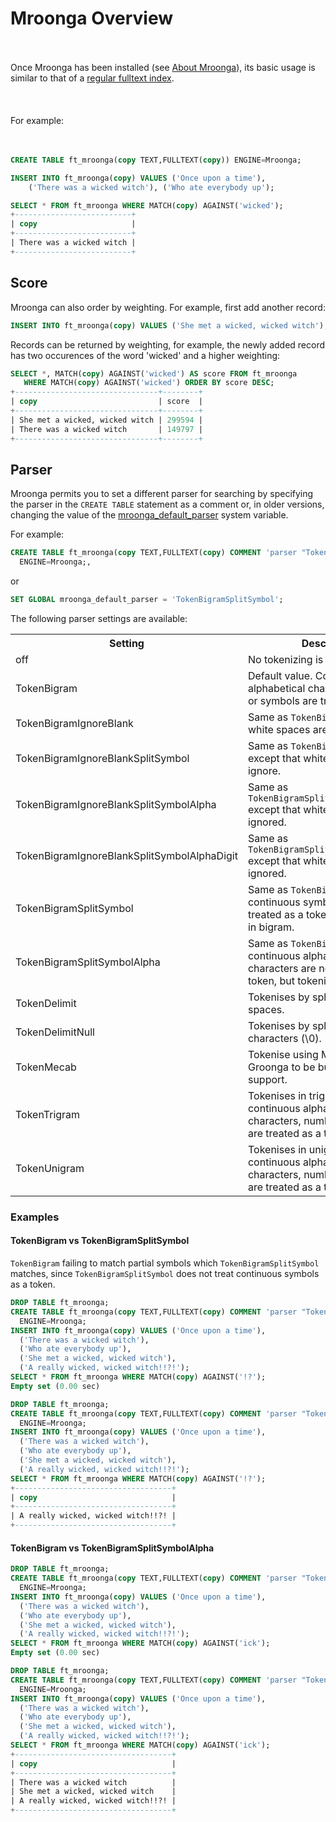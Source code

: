 # Mroonga Overview

<br><br>
Once Mroonga has been installed (see [About Mroonga](/columns-storage-engines-and-plugins/storage-engines/mroonga/about-mroonga/)), its basic usage is similar to that of a [regular fulltext index](/replication/optimization-and-tuning/optimization-and-indexes/full-text-indexes/).
<br><br><br><br>
For example:<br><br><br>

```sql
CREATE TABLE ft_mroonga(copy TEXT,FULLTEXT(copy)) ENGINE=Mroonga;

INSERT INTO ft_mroonga(copy) VALUES ('Once upon a time'),
    ('There was a wicked witch'), ('Who ate everybody up');

SELECT * FROM ft_mroonga WHERE MATCH(copy) AGAINST('wicked');
+--------------------------+
| copy                     |
+--------------------------+
| There was a wicked witch |
+--------------------------+
```

## Score

Mroonga can also order by weighting. For example, first add another record:

```sql
INSERT INTO ft_mroonga(copy) VALUES ('She met a wicked, wicked witch');
```

Records can be returned by weighting, for example, the newly added record has two occurences of the word 'wicked' and a higher weighting:

```sql
SELECT *, MATCH(copy) AGAINST('wicked') AS score FROM ft_mroonga 
   WHERE MATCH(copy) AGAINST('wicked') ORDER BY score DESC;
+--------------------------------+--------+
| copy                           | score  |
+--------------------------------+--------+
| She met a wicked, wicked witch | 299594 |
| There was a wicked witch       | 149797 |
+--------------------------------+--------+
```

## Parser

Mroonga permits you to set a different parser for searching by specifying the parser in the `CREATE TABLE` statement as a comment or, in older versions, changing the value of the [mroonga_default_parser](/kb/en/mroonga-system-variables/#mroonga_default_parser) system variable.

For example:

```sql
CREATE TABLE ft_mroonga(copy TEXT,FULLTEXT(copy) COMMENT 'parser "TokenDelimitNull"') 
  ENGINE=Mroonga;, 
```

or

```sql
SET GLOBAL mroonga_default_parser = 'TokenBigramSplitSymbol';
```

The following parser settings are available:

<table><tbody><tr><th>Setting</th><th>Description</th></tr>
<tr><td>off</td><td>No tokenizing is performed.</td></tr>
<tr><td>TokenBigram</td><td>Default value. Continuous alphabetical characters,  numbers or symbols are treated as a token.</td></tr>
<tr><td>TokenBigramIgnoreBlank</td><td>Same as <code>TokenBigram</code> except that white spaces are ignored.</td></tr>
<tr><td>TokenBigramIgnoreBlankSplitSymbol</td><td>Same as <code>TokenBigramSplitSymbol</code>. except that white spaces are ignore.</td></tr>
<tr><td>TokenBigramIgnoreBlankSplitSymbolAlpha</td><td>Same as <code>TokenBigramSplitSymbolAlpha</code> except that white spaces are ignored.</td></tr>
<tr><td>TokenBigramIgnoreBlankSplitSymbolAlphaDigit</td><td>Same as <code>TokenBigramSplitSymbolAlphaDigit</code> except that white spaces are ignored.</td></tr>
<tr><td>TokenBigramSplitSymbol</td><td>Same as <code>TokenBigram</code> except that continuous symbols are not treated as a token, but tokenised in bigram.</td></tr>
<tr><td>TokenBigramSplitSymbolAlpha</td><td>Same as <code>TokenBigram</code> except that continuous alphabetical characters are not treated as a token, but tokenised in bigram.</td></tr>
<tr><td>TokenDelimit</td><td>Tokenises by splitting on white spaces.</td></tr>
<tr><td>TokenDelimitNull</td><td>Tokenises by splitting on null characters (\0).</td></tr>
<tr><td>TokenMecab</td><td>Tokenise using MeCab. Required Groonga to be buillt with MeCab support.</td></tr>
<tr><td>TokenTrigram</td><td>Tokenises in trigrams but continuous alphabetical characters, numbers or symbols are treated as a token.</td></tr>
<tr><td>TokenUnigram</td><td>Tokenises in unigrams but continuous alphabetical characters, numbers or symbols are treated as a token.</td></tr>
</tbody></table>

### Examples

#### TokenBigram vs TokenBigramSplitSymbol

`TokenBigram` failing to match partial symbols which `TokenBigramSplitSymbol` matches, since `TokenBigramSplitSymbol` does not treat continuous symbols as a token.

```sql
DROP TABLE ft_mroonga;
CREATE TABLE ft_mroonga(copy TEXT,FULLTEXT(copy) COMMENT 'parser "TokenBigram"') 
  ENGINE=Mroonga;
INSERT INTO ft_mroonga(copy) VALUES ('Once upon a time'),   
  ('There was a wicked witch'), 
  ('Who ate everybody up'), 
  ('She met a wicked, wicked witch'), 
  ('A really wicked, wicked witch!!?!');
SELECT * FROM ft_mroonga WHERE MATCH(copy) AGAINST('!?');
Empty set (0.00 sec)

DROP TABLE ft_mroonga;
CREATE TABLE ft_mroonga(copy TEXT,FULLTEXT(copy) COMMENT 'parser "TokenBigramSplitSymbol"') 
  ENGINE=Mroonga;
INSERT INTO ft_mroonga(copy) VALUES ('Once upon a time'),   
  ('There was a wicked witch'), 
  ('Who ate everybody up'), 
  ('She met a wicked, wicked witch'), 
  ('A really wicked, wicked witch!!?!');
SELECT * FROM ft_mroonga WHERE MATCH(copy) AGAINST('!?');
+-----------------------------------+
| copy                              |
+-----------------------------------+
| A really wicked, wicked witch!!?! |
+-----------------------------------+
```

#### TokenBigram vs TokenBigramSplitSymbolAlpha

```sql
DROP TABLE ft_mroonga;
CREATE TABLE ft_mroonga(copy TEXT,FULLTEXT(copy) COMMENT 'parser "TokenBigram"') 
  ENGINE=Mroonga;
INSERT INTO ft_mroonga(copy) VALUES ('Once upon a time'),   
  ('There was a wicked witch'), 
  ('Who ate everybody up'), 
  ('She met a wicked, wicked witch'), 
  ('A really wicked, wicked witch!!?!');
SELECT * FROM ft_mroonga WHERE MATCH(copy) AGAINST('ick');
Empty set (0.00 sec)

DROP TABLE ft_mroonga;
CREATE TABLE ft_mroonga(copy TEXT,FULLTEXT(copy) COMMENT 'parser "TokenBigramSplitSymbolAlpha"') 
  ENGINE=Mroonga;
INSERT INTO ft_mroonga(copy) VALUES ('Once upon a time'),   
  ('There was a wicked witch'), 
  ('Who ate everybody up'), 
  ('She met a wicked, wicked witch'), 
  ('A really wicked, wicked witch!!?!');
SELECT * FROM ft_mroonga WHERE MATCH(copy) AGAINST('ick');
+-----------------------------------+
| copy                              |
+-----------------------------------+
| There was a wicked witch          |
| She met a wicked, wicked witch    |
| A really wicked, wicked witch!!?! |
+-----------------------------------+
```